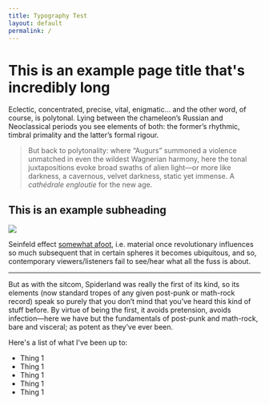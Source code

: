 ```yaml
---
title: Typography Test
layout: default
permalink: /
---
```


# This is an example page title that's incredibly long

Eclectic, concentrated, precise, vital, enigmatic… and the other word, of course, is polytonal. Lying between the chameleon’s Russian and Neoclassical periods you see elements of both: the former’s rhythmic, timbral primality and the latter’s formal rigour. 

> But back to polytonality: where “Augurs” summoned a violence unmatched in even the wildest Wagnerian harmony, here the tonal juxtapositions evoke broad swaths of alien light—or more like darkness, a cavernous, velvet darkness, static yet immense. A *cathédrale engloutie* for the new age.

## This is an example subheading

![](https://www.frankchimero.com/images/posts/portraits/lasmeninas.jpg)

Seinfeld effect [somewhat afoot](http://example.com), i.e. material once revolutionary influences so much subsequent that in certain spheres it becomes ubiquitous, and so, contemporary viewers/listeners fail to see/hear what all the fuss is about.

---

But as with the sitcom, Spiderland was really the first of its kind, so its elements (now standard tropes of any given post-punk or math-rock record) speak so purely that you don’t mind that you’ve heard this kind of stuff before. By virtue of being the first, it avoids pretension, avoids infection—here we have but the fundamentals of post-punk and math-rock, bare and visceral; as potent as they’ve ever been.

Here's a list of what I've been up to:

* Thing 1
* Thing 1
* Thing 1
* Thing 1
* Thing 1